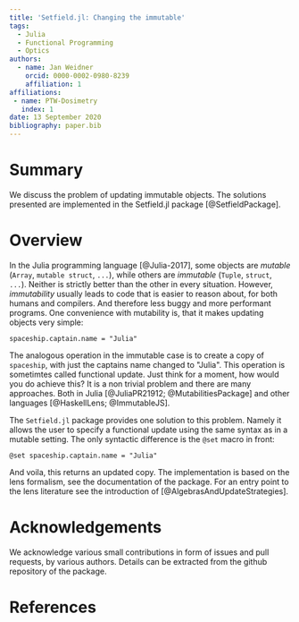 ```yaml
---
title: 'Setfield.jl: Changing the immutable'
tags:
  - Julia
  - Functional Programming
  - Optics
authors:
  - name: Jan Weidner
    orcid: 0000-0002-0980-8239
    affiliation: 1
affiliations:
 - name: PTW-Dosimetry
   index: 1
date: 13 September 2020
bibliography: paper.bib
---
```


# Summary
We discuss the problem of updating immutable objects. The solutions presented are implemented in the Setfield.jl package [@SetfieldPackage].

# Overview

In the Julia programming language [@Julia-2017], some objects are *mutable* (`Array`, `mutable struct`, `...`), while others are *immutable* (`Tuple`, `struct`, `...`).
Neither is strictly better than the other in every situation. However, *immutability* usually leads to code that is easier to reason about, for both humans and compilers.
And therefore less buggy and more performant programs.
One convenience with mutability is, that it makes updating objects very simple:

`spaceship.captain.name = "Julia"`

The analogous operation in the immutable case is to create a copy of `spaceship`,
with just the captains name changed to "Julia". This operation is sometimtes called functional update.
Just think for a moment, how would you do achieve this?
It is a non trivial problem and there are many approaches. Both in Julia [@JuliaPR21912; @MutabilitiesPackage] and other languages [@HaskellLens; @ImmutableJS].

The `Setfield.jl` package provides one solution to this problem. Namely it allows the user
to specify a functional update using the same syntax as in a mutable setting. The only syntactic difference is the `@set` macro in front:

`@set spaceship.captain.name = "Julia"`

And voila, this returns an updated copy. The implementation is based on the lens formalism,
see the documentation of the package. For an entry point to the lens literature see the introduction of [@AlgebrasAndUpdateStrategies].

# Acknowledgements

We acknowledge various small contributions in form of issues and pull requests, by various
authors. Details can be extracted from the github repository of the package.

# References
